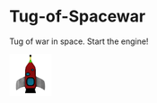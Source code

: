# Tug-of-Spacewar
Tug of war in space. Start the engine!

<img src="https://github.com/Fellfalla/Tug-of-Spacewar/blob/master/tug_of_spacewar_icon.png" style="width:75px;height:75px;">
